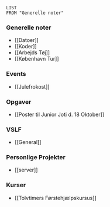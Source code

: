 ``` dataview
LIST
FROM "Generelle noter"
```
### Generelle noter
- [[Datoer]]
- [[Koder]]
- [[Arbejds Tøj]]
- [[København Tur]]
### Events
- [[Julefrokost]]

### Opgaver
- [[Poster til Junior Joti d. 18 Oktober]]

### VSLF
- [[General]]

### Personlige Projekter
- [[server]]

### Kurser
- [[Tolvtimers Førstehjælpskursus]]